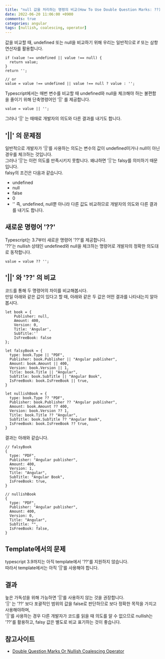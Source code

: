 ```yaml
---
title: "null 값을 처리하는 명령의 비교(How To Use Double Question Marks: ??)"
date: 2022-06-20 11:06:00 +0900
comments: true
categories: angular
tags: [nullish, coalescing, operator]
---
```


값을 비교할 때, undefined 또는 null을 비교하기 위해 우리는 일반적으로 if 또는 삼항연산자를 활용합니다.<br/>
```tsx
if (value !== undefined || value !== null) {
  return value;
}
return '';

// or
value = value !== undefined || value !== null ? value : '';
```

Typescript에서는 매번 변수를 비교할 때 undefined와 null을 체크해야 하는 불편함을 줄이기 위해 단축명령어인 '\|\|' 를 제공합니다.

```tsx
value = value || '';
```

그러나 '\|\|' 는 때때로 개발자의 의도와 다른 결과를 내기도 합니다.

## '\|\|' 의 문제점
일반적으로 개발자가 '\|\|'를 사용하는 의도는 변수의 값이 undefined이거나 null이 아닌 경우를 체크하는 것입니다. <br/>
그러나 '\|\|'는 이런 의도를 만족시키지 못합니다. 왜냐하면 '\|\|'는 falsy를 의미하기 때문입니다. <br/>
falsy의 조건은 다음과 같습니다.<br/>
- undefined
- null
- false
- 0
- ''
즉, undefined, null뿐 아니라 다른 값도 비교하므로 개발자의 의도와 다른 결과를 내기도 합니다.

## 새로운 명령어 '??'
Typescript는 3.7부터 새로운 명령어 '??'를 제공합니다.<br/>
'??'는 nullish 상태인 undefined와 null을 체크하는 명령어로 개발자의 정확한 의도대로 동작합니다.<br/>

```tsx
value = value ?? '';
```

## '\|\|' 와 '??' 의 비교
코드를 통해 두 명령어의 차이를 비교해봅시다.<br/>
만일 아래와 같은 값이 있다고 할 때, 아래와 같은 두 값은 어떤 결과를 나타내는지 알아봅시다.<br/>

```tsx
let book = {
	Publisher: null,
	Amount: 400,
	Version: 0,
	Title: 'Angular',
	SubTitle:''
	IsFreeBook: false
};

let falsyBook = {
  type: book.Type || "PDF",
  Publisher: book.Publisher || "Angular publisher",
  Amount: book.Amount || 400,
  Version: book.Version || 1,
  Title: book.Title || "Angular",
  SubTitle: book.SubTitle || "Angular Book",
  IsFreeBook: book.IsFreeBook || true,
}

let nullishBook = {
  type: book.Type ?? "PDF",
  Publisher: book.Publisher ?? "Angular publisher",
  Amount: book.Amount ?? 400,
  Version: book.Version ?? 1,
  Title: book.Title ?? "Angular",
  SubTitle: book.SubTitle ?? "Angular Book",
  IsFreeBook: book.IsFreeBook ?? true,
}
```

결과는 아래와 같습니다.
```tsx
// falsyBook
{
  type: "PDF",
  Publisher: "Angular publisher",
  Amount: 400,
  Version: 1,
  Title: "Angular",
  SubTitle: "Angular Book",
  IsFreeBook: true,
}

// nullishBook
{
  type: "PDF",
  Publisher: "Angular publisher",
  Amount: 400,
  Version: 0,
  Title: "Angular",
  SubTitle: "",
  IsFreeBook: false,
}
```

## Template에서의 문제
typescript 3.9까지는 아직 template에서 '??'를 지원하지 않습니다. <br/>
따라서 template에서는 아직 '\|\|'를 사용해야 합니다.<br/>


## 결과
높은 가독성을 위해 가능하면 '\|\|'를 사용하지 않는 것을 권장합니다.<br/>
'\|\|' 는 '??' 보다 포괄적인 범위의 값을 false로 판단하므로 보다 정확한 목적을 가지고 사용해야하며,<br/>
'\|\|'를 사용하는 경우 다른 개발자가 코드를 읽을 때 의도를 알 수 없으므로 nullish는 '??'를 활용하고, falsy 값은 별도로 비교 표기하는 것이 좋습니다.<br/>


## 참고사이트
- [Double Question Marks Or Nullish Coalescing Operator](https://www.angularjswiki.com/angular/double-question-marks-or-nullish-coalescing-operator-in-angular-typescript/)